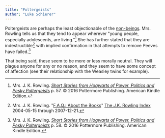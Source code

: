```yaml
---
title: "Poltergeists"
author: "Luke Schierer"
---
```


Poltergeists are perhaps the least objectionable of the
[non-beings](../).  Mrs. Rowling tells us that they
tend to appear wherever "young people, especially adolescents, are
living."[^211022-1]  She has further stated that they are
indestructible[^211022-2] with implied confirmation in that attempts to remove
Peeves have failed.[^211022-3]

That being said, these seem to be more or less morally neutral.  They will
plague anyone for any or no reason, and they seem to have some concept of
affection (see their relationship with the Weasley twins for example).


[^211022-2]: Mrs. J. K. Rowling.
    "[F.A.Q.: About the Books](https://www.rowlingindex.org/work/faq1web/)"
    [The J.K. Rowling Index](https://www.rowlingindex.org) 2004-05-15 through
    2007-12-21.

[^211022-3]: Mrs. J. K. Rowling.
    _[Short Stories from Hogwarts of Power, Politics and Pesky
    Poltergeists](https://www.goodreads.com/book/show/31538614-short-stories-from-hogwarts-of-power-politics-and-pesky-poltergeists)_
    p. 58. © 2016 Pottermore Publishing. American Kindle Edition.

[^211022-1]: Mrs. J. K. Rowling.
    _[Short Stories from Hogwarts of Power, Politics and Pesky
    Poltergeists](https://www.goodreads.com/book/show/31538614-short-stories-from-hogwarts-of-power-politics-and-pesky-poltergeists)_
    p. 57. © 2016 Pottermore Publishing. American Kindle Edition.

